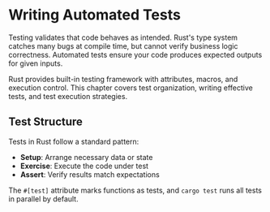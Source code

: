 # Writing Automated Tests

Testing validates that code behaves as intended. Rust's type system catches many bugs at compile time, but cannot verify business logic correctness. Automated tests ensure your code produces expected outputs for given inputs.

Rust provides built-in testing framework with attributes, macros, and execution control. This chapter covers test organization, writing effective tests, and test execution strategies.

## Test Structure

Tests in Rust follow a standard pattern:
- **Setup**: Arrange necessary data or state
- **Exercise**: Execute the code under test  
- **Assert**: Verify results match expectations

The `#[test]` attribute marks functions as tests, and `cargo test` runs all tests in parallel by default.

